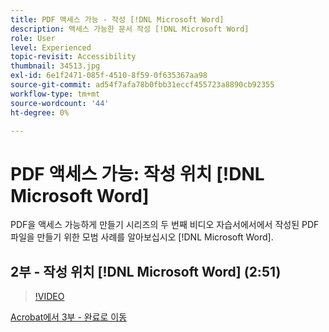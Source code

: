 ```yaml
---
title: PDF 액세스 가능 - 작성 [!DNL Microsoft Word]
description: 액세스 가능한 문서 작성 [!DNL Microsoft Word]
role: User
level: Experienced
topic-revisit: Accessibility
thumbnail: 34513.jpg
exl-id: 6e1f2471-085f-4510-8f59-0f635367aa98
source-git-commit: ad54f7afa78b0fbb31eccf455723a8890cb92355
workflow-type: tm+mt
source-wordcount: '44'
ht-degree: 0%

---
```


# PDF 액세스 가능: 작성 위치 [!DNL Microsoft Word]

PDF을 액세스 가능하게 만들기 시리즈의 두 번째 비디오 자습서에서에서 작성된 PDF 파일을 만들기 위한 모범 사례를 알아보십시오 [!DNL Microsoft Word].

## 2부 - 작성 위치 [!DNL Microsoft Word] (2:51)

>[!VIDEO](https://video.tv.adobe.com/v/34513?quality=12&learn=on&hidetitle=true)

[Acrobat에서 3부 - 완료로 이동](finishing-in-acrobat.md)